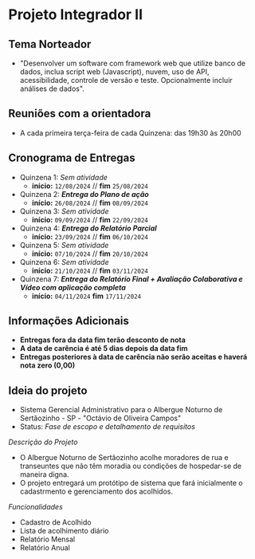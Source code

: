 # Projeto Integrador II


## Tema Norteador
- "Desenvolver um software com framework web que utilize banco de dados, inclua script web (Javascript), nuvem, uso de API, acessibilidade, controle de versão e teste. Opcionalmente incluir análises de dados".

## Reuniões com a orientadora
- A cada primeira terça-feira de cada Quinzena: das 19h30 às 20h00

## Cronograma de Entregas

- Quinzena 1: *Sem atividade*
  - **início:** `12/08/2024` // **fim** `25/08/2024`
- Quinzena 2: ***Entrega do Plano de ação***
   - **início:** `26/08/2024` // **fim** `08/09/2024`
- Quinzena 3: *Sem atividade*
   - **início:** `09/09/2024` // **fim** `22/09/2024`
- Quinzena 4: ***Entrega do Relatório Parcial***
   - **início:** `23/09/2024` // **fim** `06/10/2024`
- Quinzena 5: *Sem atividade*
   - **início:** `07/10/2024` // **fim** `20/10/2024`
- Quinzena 6: *Sem atividade*
   - **início:** `21/10/2024` // **fim** `03/11/2024`
- Quinzena 7: ***Entrega do Relatório Final + Avaliação Colaborativa e Vídeo com aplicação completa***
  -   **início:** `04/11/2024` **fim** `17/11/2024`


## Informações Adicionais

-  **Entregas fora da data fim terão desconto de nota**
-  **A data de carência é até 5 dias depois da data fim**
-  **Entregas posteriores à data de carência não serão aceitas e haverá nota zero (0,00)**

## Ideia do projeto
- Sistema Gerencial Administrativo para o Albergue Noturno de Sertãozinho - SP - "Octávio de Oliveira Campos"
- Status: *Fase de escopo e detalhamento de requisitos*

*Descrição do Projeto*
-   O Albergue Noturno de Sertãozinho acolhe moradores de rua e transeuntes que não têm moradia ou condições de hospedar-se de maneira digna.
  -   O projeto entregará um protótipo de sistema que fará inicialmente o cadastrmento e gerenciamento dos acolhidos.
    
*Funcionalidades*
  - Cadastro de Acolhido
  - Lista de acolhimento diário
  - Relatório Mensal
  - Relatório Anual 
